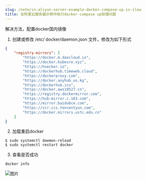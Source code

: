 ```yaml
---
slug: /note/in-aliyun-server-example-docker-compose-up-is-slow
title: 在阿里云服务器示例中执行docker-compose up较慢问题
---
```

解决方法，配置docker国内镜像
1. 创建或修改 /etc/ docker/daemon.json 文件，修改为如下形式
```json
{
    "registry-mirrors": [
        "https://docker.m.daocloud.io",
        "https://docker.kubesre.xyz",
        "https://huecker.io",
        "https://dockerhub.timeweb.cloud",
        "https://dockerproxy.com",
        "https://docker.anyhub.us.kg",
        "https://dockerhub.icu",
        "https://docker.aws19527.cn",
        "https://registry.dockermirror.com",
        "https://hub-mirror.c.163.com",
        "https://mirror.baidubce.com",
        "https://ccr.ccs.tencentyun.com",
        "https://docker.mirrors.ustc.edu.cn"
    ]
}
```

2. 加载重启docker
```
$ sudo systemctl daemon-reload
$ sudo systemctl restart docker
```

3. 查看是否成功
```
docker info
```

![图片](http://images.leyla.top/note/Pastedimage20240830182306.png)
